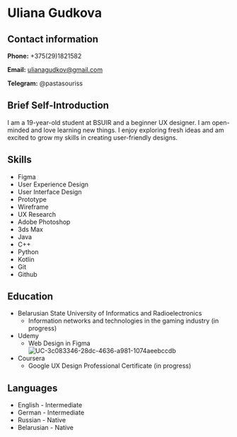 # Uliana Gudkova
## Contact information
**Phone:** +375(29)1821582

**Email:** ulianagudkov@gmail.com

**Telegram:** @pastasouriss

## Brief Self-Introduction

I am a 19-year-old student at BSUIR and a beginner UX designer. I am open-minded and love learning new things. I enjoy exploring fresh ideas and am excited to grow my skills in creating user-friendly designs.

## Skills

- Figma
- User Experience Design
- User Interface Design
- Prototype
- Wireframe
- UX Research
- Adobe Photoshop
- 3ds Max
- Java
- C++
- Python
- Kotlin
- Git
- Github
  
## Education

- Belarusian State University of Informatics and Radioelectronics
  - Information networks and technologies in the gaming industry (in progress)
- Udemy
  - Web Design in Figma ![UC-3c083346-28dc-4636-a981-1074aeebccdb](https://github.com/user-attachments/assets/79207a25-9723-497c-bd3a-2d826332bd9c)
- Coursera
  - Google UX Design Professional Certificate (in progress)

## Languages

- English - Intermediate
- German - Intermediate
- Russian - Native
- Belarusian - Native

